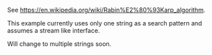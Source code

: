 See https://en.wikipedia.org/wiki/Rabin%E2%80%93Karp_algorithm.

This example currently uses only one string as a search pattern and assumes a stream like interface.

Will change to multiple strings soon.